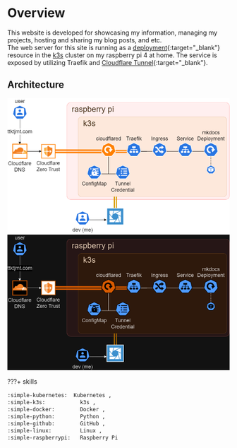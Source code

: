 
# Overview

This website is developed for showcasing my information, managing my projects, hosting and sharing my blog posts, and etc.<br>
The web server for this site is running as a [deployment](https://kubernetes.io/docs/concepts/workloads/controllers/deployment/){:target="_blank"} resource in the [k3s](https://docs.k3s.io) cluster on my raspberry pi 4 at home. The service is exposed by utilizing Traefik and [Cloudflare Tunnel](https://developers.cloudflare.com/cloudflare-one/connections/connect-networks/){:target="_blank"}.


## Architecture
<!-- Generate these images from web console (app.diagrams.net) -->
![Architecture](../graph/arch-light.png#only-light)
![Architecture](../graph/arch-dark.png#only-dark)

<!-- add sections like "Why Kubernetes?", "Why Material for Mkdocs?", "Why Cloudflare?", and etc -->

???+ skills

    :simple-kubernetes:  Kubernetes ,
    :simple-k3s:           k3s ,
    :simple-docker:        Docker ,
    :simple-python:        Python ,
    :simple-github:        GitHub ,
    :simple-linux:         Linux ,
    :simple-raspberrypi:   Raspberry Pi
